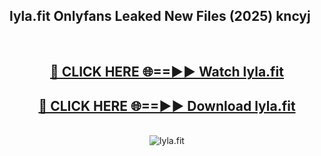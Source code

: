 <h2>lyla.fit Onlyfans Leaked New Files (2025) kncyj</h2>
<br>
<div align="center">
<h2><a href="https://mediafiles.top/lyla.fit&ref=git" rel="nofollow">🔴 CLICK HERE 🌐==►► Watch lyla.fit</a></h2>
<h2><a href="https://mediafiles.top/lyla.fit&ref=git" rel="nofollow">🔴 CLICK HERE 🌐==►► Download lyla.fit</a></h2>
<br>
<a href="https://mediafiles.top/lyla.fit&ref=git" rel="nofollow" data-target="animated-image.originalLink"><img src="https://i.ibb.co.com/xMMVF88/686577567.gif" alt="lyla.fit" style="max-width: 100%; display: inline-block;" data-target="animated-image.originalImage"></a>
</div>
<br>
<br>